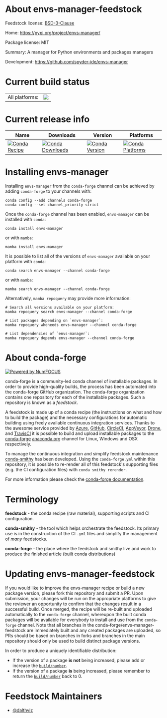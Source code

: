 About envs-manager-feedstock
============================

Feedstock license: [BSD-3-Clause](https://github.com/conda-forge/envs-manager-feedstock/blob/main/LICENSE.txt)

Home: https://pypi.org/project/envs-manager/

Package license: MIT

Summary: A manager for Python environments and packages managers

Development: https://github.com/spyder-ide/envs-manager

Current build status
====================


<table><tr><td>All platforms:</td>
    <td>
      <a href="https://dev.azure.com/conda-forge/feedstock-builds/_build/latest?definitionId=18092&branchName=main">
        <img src="https://dev.azure.com/conda-forge/feedstock-builds/_apis/build/status/envs-manager-feedstock?branchName=main">
      </a>
    </td>
  </tr>
</table>

Current release info
====================

| Name | Downloads | Version | Platforms |
| --- | --- | --- | --- |
| [![Conda Recipe](https://img.shields.io/badge/recipe-envs--manager-green.svg)](https://anaconda.org/conda-forge/envs-manager) | [![Conda Downloads](https://img.shields.io/conda/dn/conda-forge/envs-manager.svg)](https://anaconda.org/conda-forge/envs-manager) | [![Conda Version](https://img.shields.io/conda/vn/conda-forge/envs-manager.svg)](https://anaconda.org/conda-forge/envs-manager) | [![Conda Platforms](https://img.shields.io/conda/pn/conda-forge/envs-manager.svg)](https://anaconda.org/conda-forge/envs-manager) |

Installing envs-manager
=======================

Installing `envs-manager` from the `conda-forge` channel can be achieved by adding `conda-forge` to your channels with:

```
conda config --add channels conda-forge
conda config --set channel_priority strict
```

Once the `conda-forge` channel has been enabled, `envs-manager` can be installed with `conda`:

```
conda install envs-manager
```

or with `mamba`:

```
mamba install envs-manager
```

It is possible to list all of the versions of `envs-manager` available on your platform with `conda`:

```
conda search envs-manager --channel conda-forge
```

or with `mamba`:

```
mamba search envs-manager --channel conda-forge
```

Alternatively, `mamba repoquery` may provide more information:

```
# Search all versions available on your platform:
mamba repoquery search envs-manager --channel conda-forge

# List packages depending on `envs-manager`:
mamba repoquery whoneeds envs-manager --channel conda-forge

# List dependencies of `envs-manager`:
mamba repoquery depends envs-manager --channel conda-forge
```


About conda-forge
=================

[![Powered by
NumFOCUS](https://img.shields.io/badge/powered%20by-NumFOCUS-orange.svg?style=flat&colorA=E1523D&colorB=007D8A)](https://numfocus.org)

conda-forge is a community-led conda channel of installable packages.
In order to provide high-quality builds, the process has been automated into the
conda-forge GitHub organization. The conda-forge organization contains one repository
for each of the installable packages. Such a repository is known as a *feedstock*.

A feedstock is made up of a conda recipe (the instructions on what and how to build
the package) and the necessary configurations for automatic building using freely
available continuous integration services. Thanks to the awesome service provided by
[Azure](https://azure.microsoft.com/en-us/services/devops/), [GitHub](https://github.com/),
[CircleCI](https://circleci.com/), [AppVeyor](https://www.appveyor.com/),
[Drone](https://cloud.drone.io/welcome), and [TravisCI](https://travis-ci.com/)
it is possible to build and upload installable packages to the
[conda-forge](https://anaconda.org/conda-forge) [anaconda.org](https://anaconda.org/)
channel for Linux, Windows and OSX respectively.

To manage the continuous integration and simplify feedstock maintenance
[conda-smithy](https://github.com/conda-forge/conda-smithy) has been developed.
Using the ``conda-forge.yml`` within this repository, it is possible to re-render all of
this feedstock's supporting files (e.g. the CI configuration files) with ``conda smithy rerender``.

For more information please check the [conda-forge documentation](https://conda-forge.org/docs/).

Terminology
===========

**feedstock** - the conda recipe (raw material), supporting scripts and CI configuration.

**conda-smithy** - the tool which helps orchestrate the feedstock.
                   Its primary use is in the construction of the CI ``.yml`` files
                   and simplify the management of *many* feedstocks.

**conda-forge** - the place where the feedstock and smithy live and work to
                  produce the finished article (built conda distributions)


Updating envs-manager-feedstock
===============================

If you would like to improve the envs-manager recipe or build a new
package version, please fork this repository and submit a PR. Upon submission,
your changes will be run on the appropriate platforms to give the reviewer an
opportunity to confirm that the changes result in a successful build. Once
merged, the recipe will be re-built and uploaded automatically to the
`conda-forge` channel, whereupon the built conda packages will be available for
everybody to install and use from the `conda-forge` channel.
Note that all branches in the conda-forge/envs-manager-feedstock are
immediately built and any created packages are uploaded, so PRs should be based
on branches in forks and branches in the main repository should only be used to
build distinct package versions.

In order to produce a uniquely identifiable distribution:
 * If the version of a package **is not** being increased, please add or increase
   the [``build/number``](https://docs.conda.io/projects/conda-build/en/latest/resources/define-metadata.html#build-number-and-string).
 * If the version of a package **is** being increased, please remember to return
   the [``build/number``](https://docs.conda.io/projects/conda-build/en/latest/resources/define-metadata.html#build-number-and-string)
   back to 0.

Feedstock Maintainers
=====================

* [@dalthviz](https://github.com/dalthviz/)

